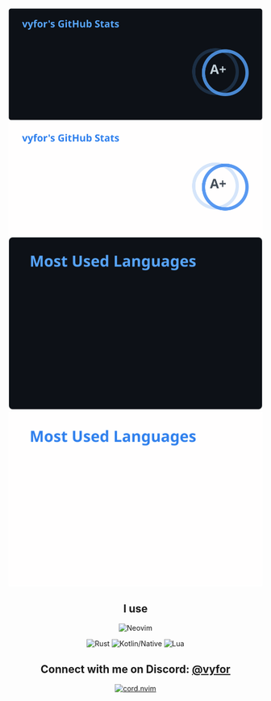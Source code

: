 <div align="center">
  <a href="https://github.com/vyfor#gh-dark-mode-only">
    <img src="./assets/stats_dark.svg" alt="vyfor's stats" />
  </a>
  <a href="https://github.com/vyfor#gh-light-mode-only">
    <img src="./assets/stats_light.svg" alt="vyfor's stats" />
  </a>

  <a href="https://github.com/vyfor#gh-dark-mode-only">
    <img align="bottom" src="./assets/languages_dark.svg" alt="vyfor's top langs" />
  </a>
  <a href="https://github.com/vyfor#gh-light-mode-only">
    <img align="bottom" src="./assets/languages_light.svg" alt="vyfor's top langs" />
  </a>
  
  <h2>I use</h3>
  
  <p>
    <img src="https://img.shields.io/badge/Neovim-116aab.svg?&amp;style=for-the-badge&amp;logo=neovim&amp;logoColor=white" alt="Neovim">
  </p>
  <p>
    <img src="https://img.shields.io/badge/rust-%23000000.svg?style=for-the-badge&amp;logo=rust&amp;logoColor=white" alt="Rust">
    <img src="https://img.shields.io/badge/kotlin/native-%237F52FF.svg?style=for-the-badge&amp;logo=kotlin&amp;logoColor=white" alt="Kotlin/Native">
    <img src="https://img.shields.io/badge/lua-%232C2D72.svg?style=for-the-badge&amp;logo=lua&amp;logoColor=white" alt="Lua">
  </p>
  
  <h2>Connect with me on Discord: <a href="https://discord.com/users/446729269872427018" title="vyfor">@vyfor</a></h2>
  <a href="https://discord.gg/q9rC4bjCHv"><img src="https://discord.com/api/guilds/1322899307925602366/widget.png?style=banner2" alt="cord.nvim"/></a>
</div>
